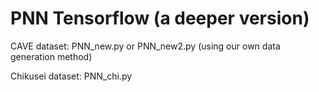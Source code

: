 # PNN Tensorflow (a deeper version)

CAVE dataset: PNN_new.py or PNN_new2.py (using our own data generation method)

Chikusei dataset: PNN_chi.py
